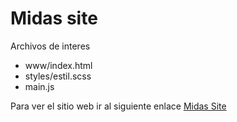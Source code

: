 <h1>Midas site</h1>
    <p>Archivos de interes</p>
    <ul>
      <li>www/index.html</li>
      <li>styles/estil.scss</li>
      <li>main.js</li>
    </ul>
    <p>Para ver el sitio web ir al siguiente enlace <a href="https://miguelbcn.github.io/adamWebPage/src/www/">Midas Site</a></p
